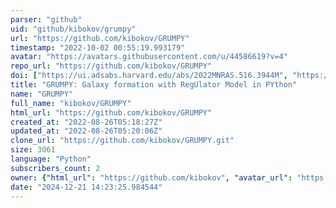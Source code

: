 ```yaml
---
parser: "github"
uid: "github/kibokov/grumpy"
url: "https://github.com/kibokov/GRUMPY"
timestamp: "2022-10-02 00:55:19.993179"
avatar: "https://avatars.githubusercontent.com/u/44586619?v=4"
repo_url: "https://github.com/kibokov/GRUMPY"
doi: ["https://ui.adsabs.harvard.edu/abs/2022MNRAS.516.3944M", "https://ui.adsabs.harvard.edu/abs/2022MNRAS.514.2667K", "https://ui.adsabs.harvard.edu/abs/2022ascl.soft09009K/abstract"]
title: "GRUMPY: Galaxy formation with RegUlator Model in PYthon"
name: "GRUMPY"
full_name: "kibokov/GRUMPY"
html_url: "https://github.com/kibokov/GRUMPY"
created_at: "2022-08-26T05:18:27Z"
updated_at: "2022-08-26T05:20:06Z"
clone_url: "https://github.com/kibokov/GRUMPY.git"
size: 3061
language: "Python"
subscribers_count: 2
owner: {"html_url": "https://github.com/kibokov", "avatar_url": "https://avatars.githubusercontent.com/u/44586619?v=4", "login": "kibokov", "type": "User"}
date: "2024-12-21 14:23:25.984544"
---
```

